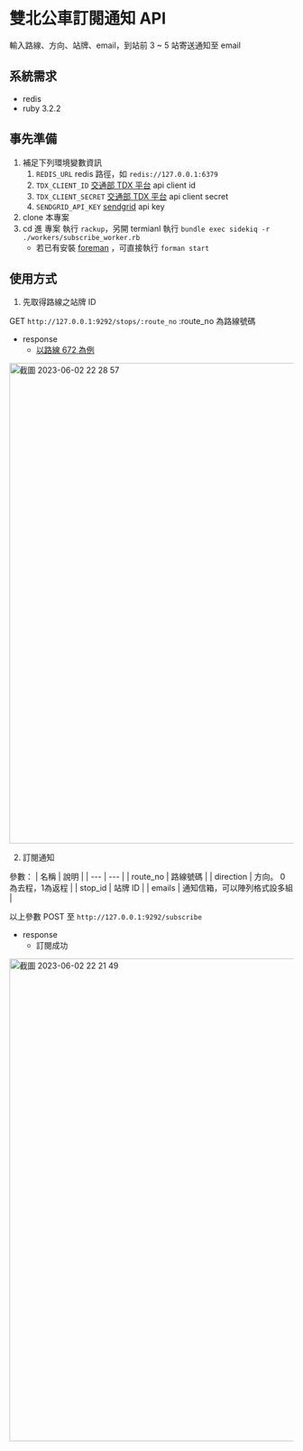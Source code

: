 # 雙北公車訂閱通知 API
輸入路線、方向、站牌、email，到站前 3 ~ 5 站寄送通知至 email

## 系統需求
- redis
- ruby 3.2.2

## 事先準備
1. 補足下列環境變數資訊
   1. `REDIS_URL` redis 路徑，如 `redis://127.0.0.1:6379`
   2. `TDX_CLIENT_ID` [交通部 TDX 平台](https://tdx.transportdata.tw/) api client id
   3. `TDX_CLIENT_SECRET` [交通部 TDX 平台](https://tdx.transportdata.tw/) api client secret
   4. `SENDGRID_API_KEY` [sendgrid](https://app.sendgrid.com/) api key
2. clone 本專案
3. cd 進 專案 執行 `rackup`，另開 termianl 執行 `bundle exec sidekiq -r ./workers/subscribe_worker.rb`
   - 若已有安裝 [foreman](https://github.com/ddollar/foreman) ，可直接執行 `forman start`

## 使用方式

1. 先取得路線之站牌 ID

GET `http://127.0.0.1:9292/stops/:route_no` :route_no 為路線號碼
- response
   -  [以路線 672 為例](https://github.com/cellvinchung/bus_subscription/blob/master/example/stops.json)
<img width="852" alt="截圖 2023-06-02 22 28 57" src="https://github.com/cellvinchung/bus_subscription/assets/5347394/4176e5f5-eb8f-45f8-8d5c-1e7565928aec">



2. 訂閱通知

參數：
   | 名稱 | 說明 |
   | --- | --- |
   | route_no | 路線號碼 |
   | direction | 方向。 0 為去程，1為返程 |
   | stop_id | 站牌 ID |
   | emails | 通知信箱，可以陣列格式設多組 |

以上參數 POST 至 `http://127.0.0.1:9292/subscribe`

- response 
  - 訂閱成功  

<img width="856" alt="截圖 2023-06-02 22 21 49" src="https://github.com/cellvinchung/bus_subscription/assets/5347394/ac023582-64f6-4294-b0fa-894fa8d3d48d">

